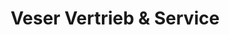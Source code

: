 ---
title: "Veser Vertrieb & Service"
url: /huettisheim/veser-vertrieb-und-service/
shop: Haushaltsartikel
---